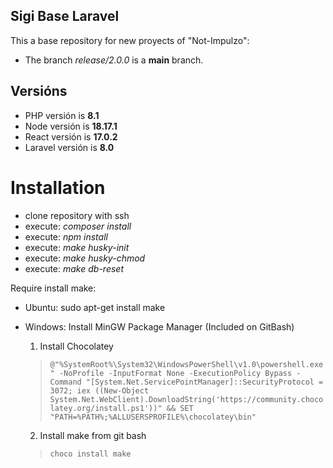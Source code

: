 ## Sigi Base Laravel

This a base repository for new proyects of "Not-Impulzo":

- The branch *release/2.0.0* is a **main** branch.

## Versións

* PHP versión is **8.1**
* Node versión is **18.17.1**
* React versión is **17.0.2**
* Laravel versión is **8.0**

# Installation

* clone repository with ssh
* execute: *composer install*
* execute: *npm install*
* execute: *make husky-init*
* execute: *make husky-chmod*
* execute: *make db-reset*

Require install make:

* Ubuntu: sudo apt-get install make
* Windows: Install MinGW Package Manager (Included on GitBash)
	1. Install Chocolatey

	> ``` @"%SystemRoot%\System32\WindowsPowerShell\v1.0\powershell.exe" -NoProfile -InputFormat None -ExecutionPolicy Bypass -Command "[System.Net.ServicePointManager]::SecurityProtocol = 3072; iex ((New-Object System.Net.WebClient).DownloadString('https://community.chocolatey.org/install.ps1'))" && SET "PATH=%PATH%;%ALLUSERSPROFILE%\chocolatey\bin" ```

	2. Install make from git bash

	> ``` choco install make ```

